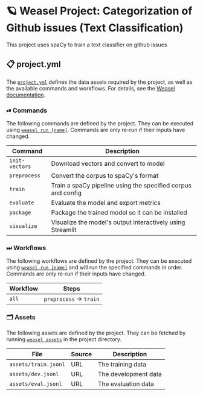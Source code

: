<!-- WEASEL: AUTO-GENERATED DOCS START (do not remove) -->

# 🪐 Weasel Project: Categorization of Github issues (Text Classification)

This project uses spaCy to train a text classifier on github issues


## 📋 project.yml

The [`project.yml`](project.yml) defines the data assets required by the
project, as well as the available commands and workflows. For details, see the
[Weasel documentation](https://github.com/explosion/weasel).

### ⏯ Commands

The following commands are defined by the project. They
can be executed using [`weasel run [name]`](https://github.com/explosion/weasel/tree/main/docs/cli.md#rocket-run).
Commands are only re-run if their inputs have changed.

| Command | Description |
| --- | --- |
| `init-vectors` | Download vectors and convert to model |
| `preprocess` | Convert the corpus to spaCy's format |
| `train` | Train a spaCy pipeline using the specified corpus and config |
| `evaluate` | Evaluate the model and export metrics |
| `package` | Package the trained model so it can be installed |
| `visualize` | Visualize the model's output interactively using Streamlit |

### ⏭ Workflows

The following workflows are defined by the project. They
can be executed using [`weasel run [name]`](https://github.com/explosion/weasel/tree/main/docs/cli.md#rocket-run)
and will run the specified commands in order. Commands are only re-run if their
inputs have changed.

| Workflow | Steps |
| --- | --- |
| `all` | `preprocess` &rarr; `train` |

### 🗂 Assets

The following assets are defined by the project. They can
be fetched by running [`weasel assets`](https://github.com/explosion/weasel/tree/main/docs/cli.md#open_file_folder-assets)
in the project directory.

| File | Source | Description |
| --- | --- | --- |
| `assets/train.jsonl` | URL | The training data |
| `assets/dev.jsonl` | URL | The development data |
| `assets/eval.jsonl` | URL | The evaluation data |

<!-- WEASEL: AUTO-GENERATED DOCS END (do not remove) -->